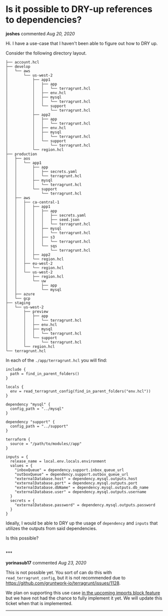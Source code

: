 # Is it possible to DRY-up references to dependencies?

**joshes** commented *Aug 20, 2020*

Hi. I have a use-case that I haven't been able to figure out how to DRY up. 

Consider the following directory layout.

```
├── account.hcl
├── develop
│   └── aws
│       └── us-west-2
│           ├── app1
│           │   ├── app
│           │   │   └── terragrunt.hcl
│           │   ├── env.hcl
│           │   ├── mysql
│           │   │   └── terragrunt.hcl
│           │   └── support
│           │       └── terragrunt.hcl
│           ├── app2
│           │   ├── app
│           │   │   └── terragrunt.hcl
│           │   ├── env.hcl
│           │   ├── mysql
│           │   │   └── terragrunt.hcl
│           │   └── support
│           │       └── terragrunt.hcl
│           └── region.hcl
├── production
│   ├── aos
│   │   └── app1
│   │       ├── app
│   │       │   ├── secrets.yaml
│   │       │   └── terragrunt.hcl
│   │       ├── mysql
│   │       │   └── terragrunt.hcl
│   │       └── support
│   │           └── terragrunt.hcl
│   ├── aws
│   │   ├── ca-central-1
│   │   │   ├── app1
│   │   │   │   ├── app
│   │   │   │   │   ├── secrets.yaml
│   │   │   │   │   ├── seed.json
│   │   │   │   │   └── terragrunt.hcl
│   │   │   │   ├── mysql
│   │   │   │   │   └── terragrunt.hcl
│   │   │   │   ├── s3
│   │   │   │   │   └── terragrunt.hcl
│   │   │   │   └── sqs
│   │   │   │       └── terragrunt.hcl
│   │   │   ├── app2
│   │   │   └── region.hcl
│   │   ├── eu-west-2
│   │   │   └── region.hcl
│   │   └── us-west-2
│   │       ├── region.hcl
│   │       └── uw
│   │           ├── app
│   │           └── mysql
│   ├── azure
│   └── gcp
├── staging
│   └── us-west-2
│       ├── preview
│       │   ├── app
│       │   │   └── terragrunt.hcl
│       │   ├── env.hcl
│       │   ├── mysql
│       │   │   └── terragrunt.hcl
│       │   └── support
│       │       └── terragrunt.hcl
│       └── region.hcl
└── terragrunt.hcl
```

In each of the `./app/terragrunt.hcl` you will find:

```
include {
  path = find_in_parent_folders()
}

locals {
  env = read_terragrunt_config(find_in_parent_folders("env.hcl"))
}

dependency "mysql" {
  config_path = "../mysql"
}

dependency "support" {
  config_path = "../support"
}

terraform {
  source = "/path/to/modules//app"
}

inputs = {
  release_name = local.env.locals.environment
  values = {
    "inboxQueue" = dependency.support.inbox_queue_url
    "outboxQueue" = dependency.support.outbox_queue_url
    "externalDatabase.host" = dependency.mysql.outputs.host
    "externalDatabase.port" = dependency.mysql.outputs.port
    "externalDatabase.dbName" = dependency.mysql.outputs.db_name
    "externalDatabase.user" = dependency.mysql.outputs.username
  }
  secrets = {
    "externalDatabase.password" = dependency.mysql.outputs.password
  }
}
```

Ideally, I would be able to DRY up the usage of `dependency` and `inputs` that utilizes the outputs from said dependencies.

Is this possible? 

<br />
***


**yorinasub17** commented *Aug 23, 2020*

This is not possible yet. You sort of can do this with `read_terragrunt_config`, but it is not recommended due to https://github.com/gruntwork-io/terragrunt/issues/1128.

We plan on supporting this use case [in the upcoming imports block feature](https://github.com/gruntwork-io/terragrunt/blob/v0.23.33/_docs/rfc/imports.md) but we have not had the chance to fully implement it yet. We will update this ticket when that is implemented.
***

